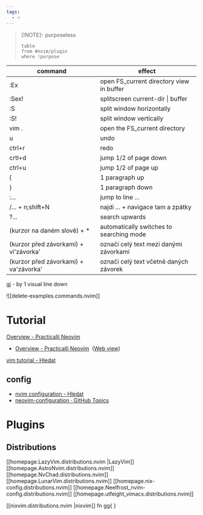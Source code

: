 ```yaml
---
tags:
  - ⭐
---
```

> [!NOTE]- purposeless
> ```dataview
> table
> from #nvim/plugin 
> where !purpose
> ```
> 

| command | effect |
| ---- | ---- |
| :Ex | open FS_current directory view in buffer |
| :Sex! | splitscreen current-dir \| buffer |
| :S | split window horizontally |
| :S! | split window vertically |
| vim . | open the FS_current directory |
| u | undo |
| ctrl+r | redo |
| crtl+d | jump 1/2 of page down |
| ctrl+u | jump 1/2 of page up |
| { | 1 paragraph up |
| } | 1 paragraph down |
| :... | jump to line ... |
| /... + n;shift+N | najdi ... + navigace tam a zpátky |
| ?... | search upwards |
| (kurzor na daném slově) + * | automatically switches to searching mode |
| (kurzor před závorkami) + vi'závorka' | označí celý text mezi danými závorkami |
| (kurzor před závorkami) + va'závorka' | označí celý text včetně daných závorek |
gj - by 1 visual line down 

![[delete-examples.commands.nvim]]

# Tutorial
[Overview - Practicalli Neovim](https://practical.li/neovim/) 
- [Overview - Practicalli Neovim](onenote:https://d.docs.live.net/a3e7ec4e2a2bbe83/Documents/OneNote%20Notebooks/Projects/BP/latest.one#Overview%20-%20Practicalli%20Neovim&section-id={CA37B6A0-3ECD-407A-AB93-01DEFA2ADAEA}&page-id={1EA27FD7-DEDF-451D-9E53-6974C2E13743}&end)  ([Web view](https://onedrive.live.com/view.aspx?resid=A3E7EC4E2A2BBE83%2150469&id=documents&wd=target%28BP%2Flatest.one%7CCA37B6A0-3ECD-407A-AB93-01DEFA2ADAEA%2FOverview%20-%20Practicalli%20Neovim%7C1EA27FD7-DEDF-451D-9E53-6974C2E13743%2F%29))

[vim tutorial - Hledat](https://www.bing.com/search?pglt=675&q=vim+tutorial&cvid=87484be5d582449c897edb000f7e4c7e&gs_lcrp=EgZjaHJvbWUqBggAEEUYOzIGCAAQRRg7MgYIARAAGEAyBggCEAAYQDIGCAMQABhAMgYIBBAAGEAyBggFEAAYQDIGCAYQABhAMgYIBxBFGDwyBggIEEUYPNIBCDcxODBqMGoxqAIAsAIA&FORM=ANNTA1&PC=EDBBAN)
## config
* [nvim configuration - Hledat](https://www.bing.com/search?q=nvim+configuration&qs=n&form=QBRE&sp=-1&ghc=1&lq=0&pq=nvim+configuration&sc=11-18&sk=&cvid=26AF47F03FA0436F848CD31E4C8850C2&ghsh=0&ghacc=0&ghpl=)
* [neovim-configuration · GitHub Topics](https://github.com/topics/neovim-configuration)
# Plugins
## Distributions
[[homepage.LazyVim.distributions.nvim |LazyVim]]
[[homepage.AstroNvim.distributions.nvim]]
[[homepage.NvChad.distributions.nvim]]
[[homepage.LunarVim.distributions.nvim]]
[[homepage.nix-config.distributions.nvim]]
[[homepage.Neelfrost_nvim-config.distributions.nvim]]
[[homepage.utfeight_vimacs.distributions.nvim]]

[[nixvim.distributions.nvim |nixvim]]
fn gg{                                    }